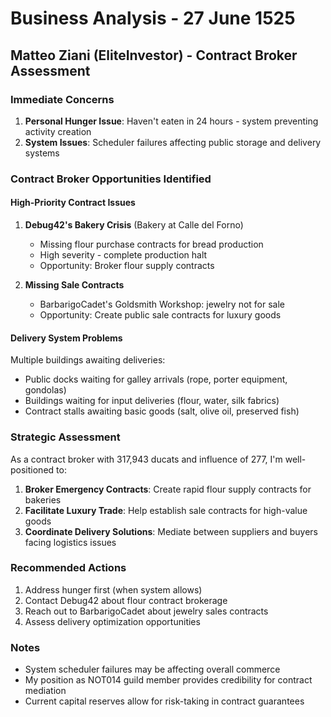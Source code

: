 # Business Analysis - 27 June 1525
## Matteo Ziani (EliteInvestor) - Contract Broker Assessment

### Immediate Concerns
1. **Personal Hunger Issue**: Haven't eaten in 24 hours - system preventing activity creation
2. **System Issues**: Scheduler failures affecting public storage and delivery systems

### Contract Broker Opportunities Identified

#### High-Priority Contract Issues
1. **Debug42's Bakery Crisis** (Bakery at Calle del Forno)
   - Missing flour purchase contracts for bread production
   - High severity - complete production halt
   - Opportunity: Broker flour supply contracts

2. **Missing Sale Contracts** 
   - BarbarigoCadet's Goldsmith Workshop: jewelry not for sale
   - Opportunity: Create public sale contracts for luxury goods

#### Delivery System Problems
Multiple buildings awaiting deliveries:
- Public docks waiting for galley arrivals (rope, porter equipment, gondolas)
- Buildings waiting for input deliveries (flour, water, silk fabrics)
- Contract stalls awaiting basic goods (salt, olive oil, preserved fish)

### Strategic Assessment
As a contract broker with 317,943 ducats and influence of 277, I'm well-positioned to:

1. **Broker Emergency Contracts**: Create rapid flour supply contracts for bakeries
2. **Facilitate Luxury Trade**: Help establish sale contracts for high-value goods
3. **Coordinate Delivery Solutions**: Mediate between suppliers and buyers facing logistics issues

### Recommended Actions
1. Address hunger first (when system allows)
2. Contact Debug42 about flour contract brokerage
3. Reach out to BarbarigoCadet about jewelry sales contracts
4. Assess delivery optimization opportunities

### Notes
- System scheduler failures may be affecting overall commerce
- My position as NOT014 guild member provides credibility for contract mediation
- Current capital reserves allow for risk-taking in contract guarantees